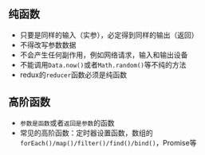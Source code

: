 ##  纯函数
- 只要是同样的输入（实参），必定得到同样的输出（返回）
- 不得改写参数数据
- 不会产生任何副作用，例如网络请求，输入和输出设备
- 不能调用`Data.now()`或者`Math.random()`等不纯的方法
- redux的`reducer`函数必须是纯函数

## 高阶函数
- `参数是函数`或者`返回是参数`的函数
- 常见的高阶函数：定时器设置函数，数组的`forEach()/map()/filter()/find()/bind()`，Promise等
